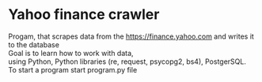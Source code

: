 # Yahoo finance crawler
Progam, that scrapes data from the https://finance.yahoo.com and writes it to the database<br />
Goal is to learn how to work with data,<br />
using Python, Python libraries (re, request, psycopg2, bs4), PostgerSQL.<br />
To start a program start program.py file

